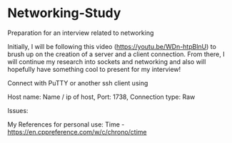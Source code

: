 # Networking-Study
Preparation for an interview related to networking

Initially, I will be following this video (https://youtu.be/WDn-htpBlnU) to brush up on the creation
of a server and a client connection. From there, I will continue my research into sockets and networking
and also will hopefully have something cool to present for my interview!


Connect with PuTTY or another ssh client using

Host name: Name / ip of host,
Port: 1738, 
Connection type: Raw

Issues:

My References for personal use:
Time - https://en.cppreference.com/w/c/chrono/ctime
